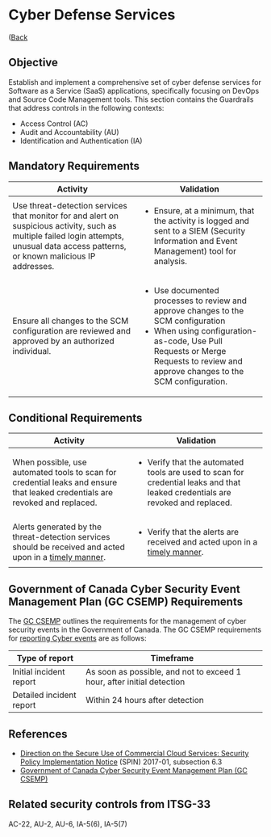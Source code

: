 # Cyber Defense Services

([Back](../../GUARDRAILS.md)

## Objective

Establish and implement a comprehensive set of cyber defense services for Software as a Service (SaaS) applications, specifically focusing on DevOps and Source Code Management tools.
This section contains the Guardrails that address controls in the following contexts:

- Access Control (AC)
- Audit and Accountability (AU)
- Identification and Authentication (IA)

## Mandatory Requirements

| Activity | Validation |
| --- | --- |
| Use threat-detection services that monitor for and alert on suspicious activity, such as multiple failed login attempts, unusual data access patterns, or known malicious IP addresses. | <ul><li>Ensure, at a minimum, that the activity is logged and sent to a SIEM (Security Information and Event Management) tool for analysis.</li></ul> |
| Ensure all changes to the SCM configuration are reviewed and approved by an authorized individual. | <ul><li>Use documented processes to review and approve changes to the SCM configuration</li><li>When using configuration-as-code, Use Pull Requests or Merge Requests to review and approve changes to the SCM configuration.</li></ul> |


## Conditional Requirements

| Activity | Validation |
| --- | --- |
| When possible, use automated tools to scan for credential leaks and ensure that leaked credentials are revoked and replaced. | <ul><li>Verify that the automated tools are used to scan for credential leaks and that leaked credentials are revoked and replaced.</li></ul> |
| Alerts generated by the threat-detection services should be received and acted upon in a [timely manner](#government-of-canada-cyber-security-event-management-plan-gc-csemp-requirements). | <ul><li>Verify that the alerts are received and acted upon in a [timely manner](#government-of-canada-cyber-security-event-management-plan-gc-csemp-requirements).</li></ul> |

## Government of Canada Cyber Security Event Management Plan (GC CSEMP) Requirements

The [GC CSEMP](https://www.canada.ca/en/government/system/digital-government/online-security-privacy/security-identity-management/government-canada-cyber-security-event-management-plan.html) outlines the requirements for the management of cyber security events in the Government of Canada. The GC CSEMP requirements for [reporting Cyber events](https://www.canada.ca/en/government/system/digital-government/online-security-privacy/security-identity-management/government-canada-cyber-security-event-management-plan.html#toc8) are as follows:

| Type of report | Timeframe |
| --- | --- |
| Initial incident report | As soon as possible, and not to exceed 1 hour, after initial detection |
| Detailed incident report | Within 24 hours after detection |



## References

- [Direction on the Secure Use of Commercial Cloud Services: Security Policy Implementation Notice](https://www.canada.ca/en/treasury-board-secretariat/services/access-information-privacy/security-identity-management/direction-secure-use-commercial-cloud-services-spin.html) (SPIN) 2017-01, subsection 6.3
- [Government of Canada Cyber Security Event Management Plan (GC CSEMP)](https://www.canada.ca/en/government/system/digital-government/online-security-privacy/security-identity-management/government-canada-cyber-security-event-management-plan.html)

## Related security controls from ITSG-33

AC-22, AU-2, AU-6, IA-5(6), IA-5(7)
